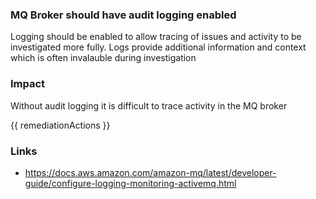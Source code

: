 
### MQ Broker should have audit logging enabled

Logging should be enabled to allow tracing of issues and activity to be investigated more fully. Logs provide additional information and context which is often invalauble during investigation

### Impact
Without audit logging it is difficult to trace activity in the MQ broker

<!-- DO NOT CHANGE -->
{{ remediationActions }}

### Links
- https://docs.aws.amazon.com/amazon-mq/latest/developer-guide/configure-logging-monitoring-activemq.html
        